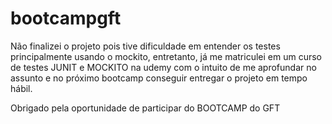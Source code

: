 # bootcampgft

Não finalizei o projeto pois tive dificuldade em entender os testes principalmente usando o mockito, entretanto, já me matriculei em um curso de testes JUNIT e MOCKITO na udemy com o intuito de me aprofundar no assunto e no próximo bootcamp conseguir entregar o projeto em tempo hábil.

Obrigado pela oportunidade de participar do BOOTCAMP do GFT
